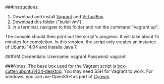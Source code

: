 ###Instructions:
1. Download and install [Vagrant](https://www.vagrantup.com/) and [VirtualBox](https://www.virtualbox.org/).
2. Download this folder ("build-vm").
3. In a terminal, navigate to this folder and run the command "vagrant up".

The console should then print out the script's progress. It will take about 15
minutes for completion. In this version, the script only creates an instance
of Ubuntu 14.04 and installs Java 7.

###VM Credentials:
Username: vagrant
Password: vagrant


###Notes:
The base box used for the Vagrant script is [box-cutter/ubuntu1404-desktop](https://vagrantcloud.com/box-cutter/boxes/ubuntu1404-desktop).
You may need SSH for Vagrant to work. For windows, you can use OpenSSH as part of [Cygwin](https://www.cygwin.com/).
